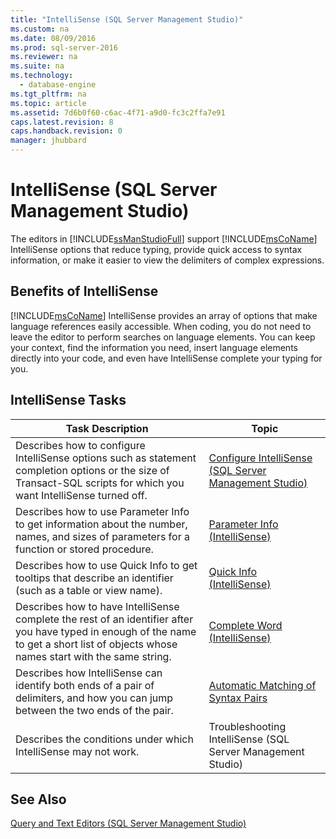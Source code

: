```yaml
---
title: "IntelliSense (SQL Server Management Studio)"
ms.custom: na
ms.date: 08/09/2016
ms.prod: sql-server-2016
ms.reviewer: na
ms.suite: na
ms.technology: 
  - database-engine
ms.tgt_pltfrm: na
ms.topic: article
ms.assetid: 7d6b0f60-c6ac-4f71-a9d0-fc3c2ffa7e91
caps.latest.revision: 8
caps.handback.revision: 0
manager: jhubbard
---
```

# IntelliSense (SQL Server Management Studio)
The editors in [!INCLUDE[ssManStudioFull](../../Topics/TopicNameContainA/tokens/ssManStudioFull_md.md)] support [!INCLUDE[msCoName](../../Topics/TopicNameContainA/tokens/msCoName_md.md)] IntelliSense options that reduce typing, provide quick access to syntax information, or make it easier to view the delimiters of complex expressions.  
  
## Benefits of IntelliSense  
 [!INCLUDE[msCoName](../../Topics/TopicNameContainA/tokens/msCoName_md.md)] IntelliSense provides an array of options that make language references easily accessible. When coding, you do not need to leave the editor to perform searches on language elements. You can keep your context, find the information you need, insert language elements directly into your code, and even have IntelliSense complete your typing for you.  
  
## IntelliSense Tasks  
  
|Task Description|Topic|  
|----------------------|-----------|  
|Describes how to configure IntelliSense options such as statement completion options or the size of Transact-SQL scripts for which you want IntelliSense turned off.|[Configure IntelliSense (SQL Server Management Studio)](../../Topics/TopicNameNotContainA/Configure-IntelliSense--SQL-Server-Management-Studio-.md)|  
|Describes how to use Parameter Info to get information about the number, names, and sizes of parameters for a function or stored procedure.|[Parameter Info (IntelliSense)](../../Topics/TopicNameNotContainA/Parameter-Info--IntelliSense-.md)|  
|Describes how to use Quick Info to get tooltips that describe an identifier (such as a table or view name).|[Quick Info (IntelliSense)](../../Topics/TopicNameNotContainA/Quick-Info--IntelliSense-.md)|  
|Describes how to have IntelliSense complete the rest of an identifier after you have typed in enough of the name to get a short list of objects whose names start with the same string.|[Complete Word (IntelliSense)](../../Topics/TopicNameNotContainA/Complete-Word--IntelliSense-.md)|  
|Describes how IntelliSense can identify both ends of a pair of delimiters, and how you can jump between the two ends of the pair.|[Automatic Matching of Syntax Pairs](../../Topics/TopicNameNotContainA/Automatic-Matching-of-Syntax-Pairs.md)|  
|Describes the conditions under which IntelliSense may not work.|Troubleshooting IntelliSense (SQL Server Management Studio)|  
  
## See Also  
 [Query and Text Editors (SQL Server Management Studio)](../../Topics/TopicNameNotContainA/Query-and-Text-Editors--SQL-Server-Management-Studio-.md)